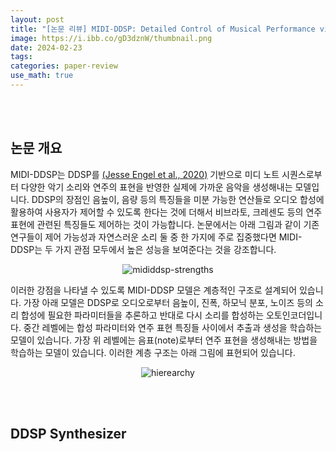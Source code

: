 ```yaml
---
layout: post
title: "[논문 리뷰] MIDI-DDSP: Detailed Control of Musical Performance via Hierarchical Modeling"
image: https://i.ibb.co/gD3dznW/thumbnail.png
date: 2024-02-23
tags: 
categories: paper-review
use_math: true
---
```


<br><br>

## 논문 개요

MIDI-DDSP는 DDSP를 [(Jesse Engel et al., 2020)](https://openreview.net/forum?id=B1x1ma4tDr) 기반으로 미디 노트 시퀀스로부터 다양한 악기 소리와 연주의 표현을 반영한 실제에 가까운 음악을 생성해내는 모델입니다. DDSP의 장점인 음높이, 음량 등의 특징들을 미분 가능한 연산들로 오디오 합성에 활용하여 사용자가 제어할 수 있도록 한다는 것에 더해서 비브라토, 크레센도 등의 연주 표현에 관련된 특징들도 제어하는 것이 가능합니다. 논문에서는 아래 그림과 같이 기존 연구들이 제어 가능성과 자연스러운 소리 둘 중 한 가지에 주로 집중했다면 MIDI-DDSP는 두 가지 관점 모두에서 높은 성능을 보여준다는 것을 강조합니다.

<p align="center">
<img src="https://i.ibb.co/ykcWzzB/mididdsp-strengths.png" alt="mididdsp-strengths" border="0">
</p>

이러한 강점을 나타낼 수 있도록 MIDI-DDSP 모델은 계층적인 구조로 설계되어 있습니다. 가장 아래 모델은 DDSP로 오디오로부터 음높이, 진폭, 하모닉 분포, 노이즈 등의 소리 합성에 필요한 파라미터들을 추론하고 반대로 다시 소리를 합성하는 오토인코더입니다. 중간 레벨에는 합성 파라미터와 연주 표현 특징들 사이에서 추출과 생성을 학습하는 모델이 있습니다. 가장 위 레벨에는 음표(note)로부터 연주 표현을 생성해내는 방법을 학습하는 모델이 있습니다. 이러한 계층 구조는 아래 그림에 표현되어 있습니다.

<p align="center">
<img src="https://i.ibb.co/b7LRGLm/hierearchy.png" alt="hierearchy" border="0">
</p>

<br><br>

## DDSP Synthesizer

